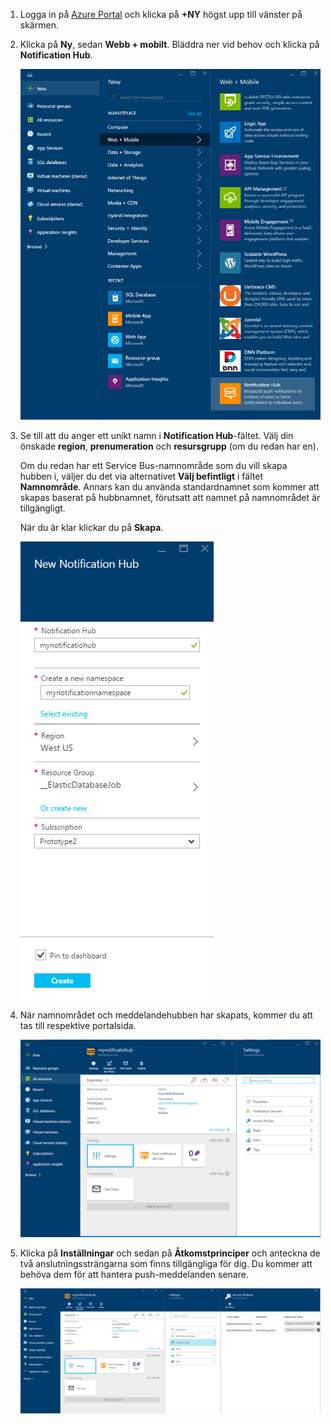

1. Logga in på [Azure Portal](https://portal.azure.com) och klicka på **+NY** högst upp till vänster på skärmen.

2. Klicka på **Ny**, sedan **Webb + mobilt**. Bläddra ner vid behov och klicka på **Notification Hub**.

    ![Azure Portal – skapa Notification Hubs](./media/notification-hubs-portal-create-new-hub/notification-hubs-azure-portal-create.png)

3. Se till att du anger ett unikt namn i **Notification Hub**-fältet. Välj din önskade **region**, **prenumeration** och **resursgrupp** (om du redan har en). 
 
    Om du redan har ett Service Bus-namnområde som du vill skapa hubben i, väljer du det via alternativet **Välj befintligt** i fältet **Namnområde**.  Annars kan du använda standardnamnet som kommer att skapas baserat på hubbnamnet, förutsatt att namnet på namnområdet är tillgängligt. 

    När du är klar klickar du på **Skapa**.

    ![Azure Portal – ange egenskaper för meddelandehubben](./media/notification-hubs-portal-create-new-hub/notification-hubs-azure-portal-settings.png)

4. När namnområdet och meddelandehubben har skapats, kommer du att tas till respektive portalsida. 

    ![Azure Portal – portalsida för Meddelandehubb](./media/notification-hubs-portal-create-new-hub/notification-hubs-azure-portal-page.png)
       
5. Klicka på **Inställningar** och sedan på **Åtkomstprinciper** och anteckna de två anslutningssträngarna som finns tillgängliga för dig. Du kommer att behöva dem för att hantera push-meddelanden senare.

    ![Azure Portal – anslutningssträngar för Meddelandehubb](./media/notification-hubs-portal-create-new-hub/notification-hubs-connection-strings-portal.png)



<!--HONumber=Jun16_HO2-->


